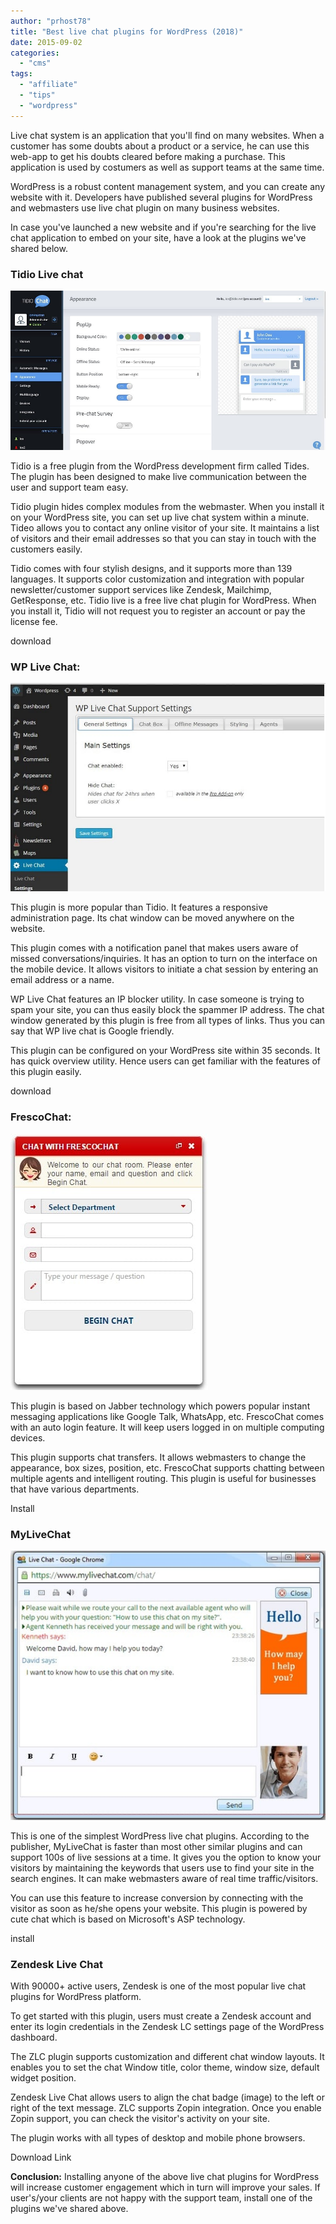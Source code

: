 ```yaml
---
author: "prhost78"
title: "Best live chat plugins for WordPress (2018)"
date: 2015-09-02
categories: 
  - "cms"
tags: 
  - "affiliate"
  - "tips"
  - "wordpress"
---
```


Live chat system is an application that you'll find on many websites. When a customer has some doubts about a product or a service, he can use this web-app to get his doubts cleared before making a purchase. This application is used by costumers as well as support teams at the same time.

WordPress is a robust content management system, and you can create any website with it. Developers have published several plugins for WordPress and webmasters use live chat plugin on many business websites.

In case you've launched a new website and if you're searching for the live chat application to embed on your site, have a look at the plugins we've shared below.

### Tidio Live chat

![Tidio Live chat](images/Tidio-Live-chat.jpg)

Tidio is a free plugin from the WordPress development firm called Tides. The plugin has been designed to make live communication between the user and support team easy.

Tidio plugin hides complex modules from the webmaster. When you install it on your WordPress site, you can set up live chat system within a minute. Tideo allows you to contact any online visitor of your site. It maintains a list of visitors and their email addresses so that you can stay in touch with the customers easily.

Tidio comes with four stylish designs, and it supports more than 139 languages. It supports color customization and integration with popular newsletter/customer support services like Zendesk, Mailchimp, GetResponse, etc. Tidio live is a free live chat plugin for WordPress. When you install it, Tidio will not request you to register an account or pay the license fee.

download

### WP Live Chat:

![wp live chat plugin](images/wp-live-chat-plugin.jpg)

This plugin is more popular than Tidio. It features a responsive administration page. Its chat window can be moved anywhere on the website.

This plugin comes with a notification panel that makes users aware of missed conversations/inquiries. It has an option to turn on the interface on the mobile device. It allows visitors to initiate a chat session by entering an email address or a name.

WP Live Chat features an IP blocker utility. In case someone is trying to spam your site, you can thus easily block the spammer IP address. The chat window generated by this plugin is free from all types of links. Thus you can say that WP live chat is Google friendly.

This plugin can be configured on your WordPress site within 35 seconds. It has quick overview utility. Hence users can get familiar with the features of this plugin easily.

download

### FrescoChat:

![frescochat](images/frescochat.jpg)

This plugin is based on Jabber technology which powers popular instant messaging applications like Google Talk, WhatsApp, etc. FrescoChat comes with an auto login feature. It will keep users logged in on multiple computing devices.

This plugin supports chat transfers. It allows webmasters to change the appearance, box sizes, position, etc. FrescoChat supports chatting between multiple agents and intelligent routing. This plugin is useful for businesses that have various departments.

Install

### MyLiveChat

![MyLiveChat](images/MyLiveChat.jpg)

This is one of the simplest WordPress live chat plugins. According to the publisher, MyLiveChat is faster than most other similar plugins and can support 100s of live sessions at a time. It gives you the option to know your visitors by maintaining the keywords that users use to find your site in the search engines. It can make webmasters aware of real time traffic/visitors.

You can use this feature to increase conversion by connecting with the visitor as soon as he/she opens your website. This plugin is powered by cute chat which is based on Microsoft's ASP technology.

install

### Zendesk Live Chat

With 90000+ active users, Zendesk is one of the most popular live chat plugins for WordPress platform.

To get started with this plugin, users must create a Zendesk account and enter its login credentials in the Zendesk LC settings page of the WordPress dashboard.

The ZLC plugin supports customization and different chat window layouts. It enables you to set the chat Window title, color theme, window size, default widget position.

Zendesk Live Chat allows users to align the chat badge (image) to the left or right of the text message. ZLC supports Zopin integration. Once you enable Zopin support, you can check the visitor's activity on your site.

The plugin works with all types of desktop and mobile phone browsers.

Download Link

**Conclusion:** Installing anyone of the above live chat plugins for WordPress will increase customer engagement which in turn will improve your sales. If user's/your clients are not happy with the support team, install one of the plugins we've shared above.
